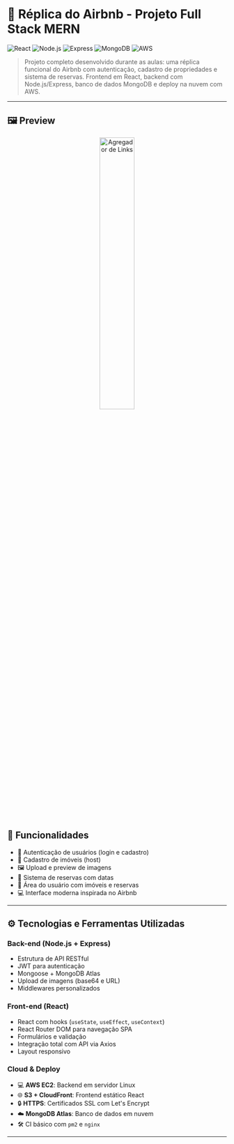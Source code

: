 # 🏡 Réplica do Airbnb - Projeto Full Stack MERN

![React](https://img.shields.io/badge/React-18.2.0-blue?logo=react)
![Node.js](https://img.shields.io/badge/Node.js-20.x-green?logo=node.js)
![Express](https://img.shields.io/badge/Express.js-4.x-lightgrey?logo=express)
![MongoDB](https://img.shields.io/badge/MongoDB-Atlas-brightgreen?logo=mongodb)
![AWS](https://img.shields.io/badge/Deploy-AWS%20EC2-orange?logo=amazon-aws)

> Projeto completo desenvolvido durante as aulas: uma réplica funcional do Airbnb com autenticação, cadastro de propriedades e sistema de reservas. Frontend em React, backend com Node.js/Express, banco de dados MongoDB e deploy na nuvem com AWS.

---

## 🖼️ Preview

   <p align="center">
  <img alt="Agregador de Links" src="https://i.ibb.co/0jbjCZQj/airb.jpg" width="40%">
</p>
 
 

## 🚀 Funcionalidades

- 🔐 Autenticação de usuários (login e cadastro)
- 📍 Cadastro de imóveis (host)
- 🖼️ Upload e preview de imagens
- 📅 Sistema de reservas com datas
- 👤 Área do usuário com imóveis e reservas
- 💻 Interface moderna inspirada no Airbnb

---

## ⚙️ Tecnologias e Ferramentas Utilizadas

### Back-end (Node.js + Express)
- Estrutura de API RESTful
- JWT para autenticação
- Mongoose + MongoDB Atlas
- Upload de imagens (base64 e URL)
- Middlewares personalizados

### Front-end (React)
- React com hooks (`useState`, `useEffect`, `useContext`)
- React Router DOM para navegação SPA
- Formulários e validação
- Integração total com API via Axios
- Layout responsivo

### Cloud & Deploy
- 💻 **AWS EC2**: Backend em servidor Linux
- 🌐 **S3 + CloudFront**: Frontend estático React
- 🔒 **HTTPS**: Certificados SSL com Let's Encrypt
- ☁️ **MongoDB Atlas**: Banco de dados em nuvem
- 🛠️ CI básico com `pm2` e `nginx`

---


